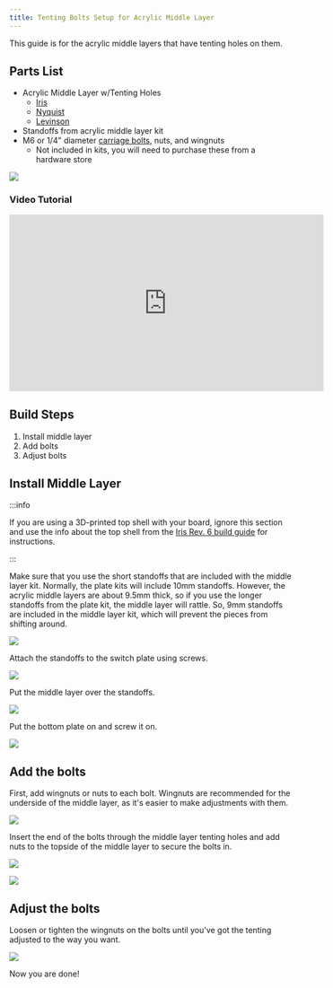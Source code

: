 ```yaml
---
title: Tenting Bolts Setup for Acrylic Middle Layer
---
```


This guide is for the acrylic middle layers that have tenting holes on them.

## Parts List

- Acrylic Middle Layer w/Tenting Holes
    - [Iris](https://keeb.io/products/iris-keyboard-case-plates-phoenix-edition?variant=39471103180894)
    - [Nyquist](https://keeb.io/products/nyquist-case-plates?variant=31021811269726)
    - [Levinson](https://keeb.io/products/levinson-keyboard-case-plates?variant=2150275579934)
- Standoffs from acrylic middle layer kit
- M6 or 1/4" diameter [carriage bolts](https://www.homedepot.com/b/Hardware-Fasteners-Bolts-Carriage-Bolts/1-4-in/N-5yc1vZc2fjZ1z0sg15), nuts, and wingnuts
    - Not included in kits, you will need to purchase these from a hardware store

![](./assets/images/iris-rev6/IMG_7918.jpg)

### Video Tutorial

<iframe width="560" height="315" src="https://www.youtube.com/embed/kxwHtumvQmc" title="YouTube video player" frameborder="0" allow="accelerometer; autoplay; clipboard-write; encrypted-media; gyroscope; picture-in-picture" allowfullscreen></iframe>

## Build Steps

1. Install middle layer
2. Add bolts
3. Adjust bolts

## Install Middle Layer

:::info

If you are using a 3D-printed top shell with your board, ignore this section and use the info about the top shell from the [Iris Rev. 6 build guide](iris-rev6-build-guide#install-top-shell) for instructions.

:::

Make sure that you use the short standoffs that are included with the middle layer kit. Normally, the plate kits will include 10mm standoffs. However, the acrylic middle layers are about 9.5mm thick, so if you use the longer standoffs from the plate kit, the middle layer will rattle. So, 9mm standoffs are included in the middle layer kit, which will prevent the pieces from shifting around.

![](./assets/images/iris-rev6/IMG_7917.jpg)

Attach the standoffs to the switch plate using screws.

![](./assets/images/iris-rev6/IMG_7920.jpg)

Put the middle layer over the standoffs.

![](./assets/images/iris-rev6/IMG_7921.jpg)

Put the bottom plate on and screw it on.

![](./assets/images/iris-rev6/IMG_7922.jpg)

## Add the bolts

First, add wingnuts or nuts to each bolt. Wingnuts are recommended for the underside of the middle layer, as it's easier to make adjustments with them.

![](./assets/images/iris-rev6/IMG_7919.jpg)


Insert the end of the bolts through the middle layer tenting holes and add nuts to the topside of the middle layer to secure the bolts in.

![](./assets/images/iris-rev6/IMG_7923.jpg)

![](./assets/images/iris-rev6/IMG_7924.jpg)


## Adjust the bolts

Loosen or tighten the wingnuts on the bolts until you've got the tenting adjusted to the way you want.

![](./assets/images/iris-rev6/IMG_7925.jpg)

Now you are done!
